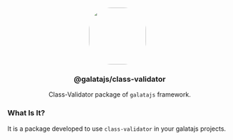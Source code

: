 <p align="center">
<br>
<img src="https://avatars.githubusercontent.com/u/76786120?v=4" width="128" height="128" style="border-radius: 50px; margin-right: 10px;" />
</p>
<h3 align="center">@galatajs/class-validator</h3>
<p align="center">
  Class-Validator package of <code>galatajs</code> framework. 
</p>

### What Is It?

It is a package developed to use `class-validator` in your galatajs projects.